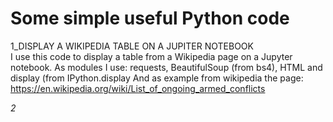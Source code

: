 # Some simple useful Python code

1_DISPLAY A WIKIPEDIA TABLE ON A JUPITER NOTEBOOK     
  I use this code to display a table from a Wikipedia page on a Jupyter notebook.
  As modules I use: requests, BeautifulSoup (from bs4), HTML and display (from IPython.display
  And as example from wikipedia the page: https://en.wikipedia.org/wiki/List_of_ongoing_armed_conflicts 

_2_
